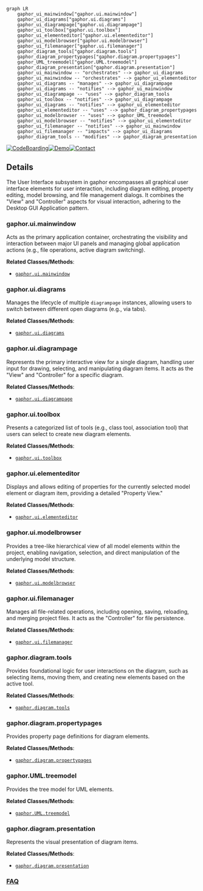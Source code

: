 ```mermaid
graph LR
    gaphor_ui_mainwindow["gaphor.ui.mainwindow"]
    gaphor_ui_diagrams["gaphor.ui.diagrams"]
    gaphor_ui_diagrampage["gaphor.ui.diagrampage"]
    gaphor_ui_toolbox["gaphor.ui.toolbox"]
    gaphor_ui_elementeditor["gaphor.ui.elementeditor"]
    gaphor_ui_modelbrowser["gaphor.ui.modelbrowser"]
    gaphor_ui_filemanager["gaphor.ui.filemanager"]
    gaphor_diagram_tools["gaphor.diagram.tools"]
    gaphor_diagram_propertypages["gaphor.diagram.propertypages"]
    gaphor_UML_treemodel["gaphor.UML.treemodel"]
    gaphor_diagram_presentation["gaphor.diagram.presentation"]
    gaphor_ui_mainwindow -- "orchestrates" --> gaphor_ui_diagrams
    gaphor_ui_mainwindow -- "orchestrates" --> gaphor_ui_elementeditor
    gaphor_ui_diagrams -- "manages" --> gaphor_ui_diagrampage
    gaphor_ui_diagrams -- "notifies" --> gaphor_ui_mainwindow
    gaphor_ui_diagrampage -- "uses" --> gaphor_diagram_tools
    gaphor_ui_toolbox -- "notifies" --> gaphor_ui_diagrampage
    gaphor_ui_diagrams -- "notifies" --> gaphor_ui_elementeditor
    gaphor_ui_elementeditor -- "uses" --> gaphor_diagram_propertypages
    gaphor_ui_modelbrowser -- "uses" --> gaphor_UML_treemodel
    gaphor_ui_modelbrowser -- "notifies" --> gaphor_ui_elementeditor
    gaphor_ui_filemanager -- "notifies" --> gaphor_ui_mainwindow
    gaphor_ui_filemanager -- "impacts" --> gaphor_ui_diagrams
    gaphor_diagram_tools -- "modifies" --> gaphor_diagram_presentation
```

[![CodeBoarding](https://img.shields.io/badge/Generated%20by-CodeBoarding-9cf?style=flat-square)](https://github.com/CodeBoarding/GeneratedOnBoardings)[![Demo](https://img.shields.io/badge/Try%20our-Demo-blue?style=flat-square)](https://www.codeboarding.org/demo)[![Contact](https://img.shields.io/badge/Contact%20us%20-%20contact@codeboarding.org-lightgrey?style=flat-square)](mailto:contact@codeboarding.org)

## Details

The User Interface subsystem in gaphor encompasses all graphical user interface elements for user interaction, including diagram editing, property editing, model browsing, and file management dialogs. It combines the "View" and "Controller" aspects for visual interaction, adhering to the Desktop GUI Application pattern.

### gaphor.ui.mainwindow
Acts as the primary application container, orchestrating the visibility and interaction between major UI panels and managing global application actions (e.g., file operations, active diagram switching).


**Related Classes/Methods**:

- <a href="https://github.com/gaphor/gaphor/blob/main/gaphor/ui/mainwindow.py" target="_blank" rel="noopener noreferrer">`gaphor.ui.mainwindow`</a>


### gaphor.ui.diagrams
Manages the lifecycle of multiple `diagrampage` instances, allowing users to switch between different open diagrams (e.g., via tabs).


**Related Classes/Methods**:

- <a href="https://github.com/gaphor/gaphor/blob/main/gaphor/ui/diagrams.py" target="_blank" rel="noopener noreferrer">`gaphor.ui.diagrams`</a>


### gaphor.ui.diagrampage
Represents the primary interactive view for a single diagram, handling user input for drawing, selecting, and manipulating diagram items. It acts as the "View" and "Controller" for a specific diagram.


**Related Classes/Methods**:

- <a href="https://github.com/gaphor/gaphor/blob/main/gaphor/ui/diagrampage.py" target="_blank" rel="noopener noreferrer">`gaphor.ui.diagrampage`</a>


### gaphor.ui.toolbox
Presents a categorized list of tools (e.g., class tool, association tool) that users can select to create new diagram elements.


**Related Classes/Methods**:

- <a href="https://github.com/gaphor/gaphor/blob/main/gaphor/ui/toolbox.py" target="_blank" rel="noopener noreferrer">`gaphor.ui.toolbox`</a>


### gaphor.ui.elementeditor
Displays and allows editing of properties for the currently selected model element or diagram item, providing a detailed "Property View."


**Related Classes/Methods**:

- <a href="https://github.com/gaphor/gaphor/blob/main/gaphor/ui/elementeditor.py" target="_blank" rel="noopener noreferrer">`gaphor.ui.elementeditor`</a>


### gaphor.ui.modelbrowser
Provides a tree-like hierarchical view of all model elements within the project, enabling navigation, selection, and direct manipulation of the underlying model structure.


**Related Classes/Methods**:

- <a href="https://github.com/gaphor/gaphor/blob/main/gaphor/ui/modelbrowser.py" target="_blank" rel="noopener noreferrer">`gaphor.ui.modelbrowser`</a>


### gaphor.ui.filemanager
Manages all file-related operations, including opening, saving, reloading, and merging project files. It acts as the "Controller" for file persistence.


**Related Classes/Methods**:

- <a href="https://github.com/gaphor/gaphor/blob/main/gaphor/ui/filemanager.py" target="_blank" rel="noopener noreferrer">`gaphor.ui.filemanager`</a>


### gaphor.diagram.tools
Provides foundational logic for user interactions on the diagram, such as selecting items, moving them, and creating new elements based on the active tool.


**Related Classes/Methods**:

- <a href="https://github.com/gaphor/gaphor/blob/main/gaphor/diagram/tools" target="_blank" rel="noopener noreferrer">`gaphor.diagram.tools`</a>


### gaphor.diagram.propertypages
Provides property page definitions for diagram elements.


**Related Classes/Methods**:

- <a href="https://github.com/gaphor/gaphor/blob/main/gaphor/diagram/propertypages.py" target="_blank" rel="noopener noreferrer">`gaphor.diagram.propertypages`</a>


### gaphor.UML.treemodel
Provides the tree model for UML elements.


**Related Classes/Methods**:

- <a href="https://github.com/gaphor/gaphor/blob/main/gaphor/UML/treemodel.py" target="_blank" rel="noopener noreferrer">`gaphor.UML.treemodel`</a>


### gaphor.diagram.presentation
Represents the visual presentation of diagram items.


**Related Classes/Methods**:

- <a href="https://github.com/gaphor/gaphor/blob/main/gaphor/diagram/presentation.py" target="_blank" rel="noopener noreferrer">`gaphor.diagram.presentation`</a>




### [FAQ](https://github.com/CodeBoarding/GeneratedOnBoardings/tree/main?tab=readme-ov-file#faq)